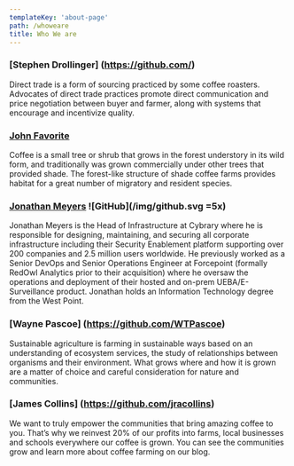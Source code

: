 ```yaml
---
templateKey: 'about-page'
path: /whoweare
title: Who We are
---
```

### [Stephen Drollinger] (https://github.com/)
Direct trade is a form of sourcing practiced by some coffee roasters. Advocates of direct trade practices promote direct communication and price negotiation between buyer and farmer, along with systems that encourage and incentivize quality.

### [John Favorite](https://github.com/OldCrowEW)
Coffee is a small tree or shrub that grows in the forest understory in its wild form, and traditionally was grown commercially under other trees that provided shade. The forest-like structure of shade coffee farms provides habitat for a great number of migratory and resident species.

### [Jonathan Meyers](https://github.com/jmymy) ![GitHub](/img/github.svg =5x)

Jonathan Meyers is the Head of Infrastructure at Cybrary where he is responsible for designing, maintaining, and securing all corporate infrastructure including their Security Enablement platform supporting over 200 companies and 2.5 million users worldwide. He previously worked as a Senior DevOps and Senior Operations Engineer at Forcepoint (formally RedOwl Analytics prior to their acquisition) where he oversaw the operations and deployment of their hosted and on-prem UEBA/E-Surveillance product. Jonathan holds an Information Technology degree from the West Point.

### [Wayne Pascoe] (https://github.com/WTPascoe)
Sustainable agriculture is farming in sustainable ways based on an understanding of ecosystem services, the study of relationships between organisms and their environment. What grows where and how it is grown are a matter of choice and careful consideration for nature and communities.

### [James Collins] (https://github.com/jracollins)
We want to truly empower the communities that bring amazing coffee to you. That’s why we reinvest 20% of our profits into farms, local businesses and schools everywhere our coffee is grown. You can see the communities grow and learn more about coffee farming on our blog.
